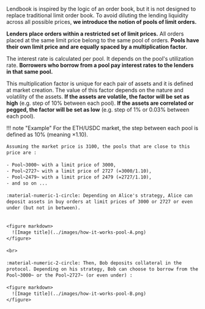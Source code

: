 Lendbook is inspired by the logic of an order book, but it is not designed to replace traditional limit order book. To avoid diluting the lending liquidity across all possible prices, **we introduce the notion of pools of limit orders.**

**Lenders place orders within a restricted set of limit prices.** All orders placed at the same limit price belong to the same pool of orders. **Pools have their own limit price and are equally spaced by a multiplication factor.** 

The interest rate is calculated per pool. It depends on the pool's utilization rate. **Borrowers who borrow from a pool pay interest rates to the lenders in that same pool.**

This multiplication factor is unique for each pair of assets and it is defined at market creation. The value of this factor depends on the nature and volatility of the assets. **If the assets are volatile, the factor will be set as high** (e.g. step of 10% between each pool). **If the assets are correlated or pegged, the factor will be set as low** (e.g. step of 1% or 0.03% between each pool).


!!! note "Example"
    For the ETH/USDC market, the step between each pool is defined as 10% (meaning ×1.10).
    
    Assuming the market price is 3100, the pools that are close to this price are : 

    - Pool~3000~ with a limit price of 3000, 
    - Pool~2727~ with a limit price of 2727 (=3000/1.10), 
    - Pool~2479~ with a limit price of 2479 (=2727/1.10), 
    - and so on ...

    :material-numeric-1-circle: Depending on Alice's strategy, Alice can deposit assets in buy orders at limit prices of 3000 or 2727 or even under (but not in between). 
    

    <figure markdown>
      ![Image title](../images/how-it-works-pool-A.png)
    </figure>
    
    <br>

    :material-numeric-2-circle: Then, Bob deposits collateral in the protocol. Depending on his strategy, Bob can choose to borrow from the Pool~3000~ or the Pool~2727~ (or even under) :

    <figure markdown>
      ![Image title](../images/how-it-works-pool-B.png)
    </figure>

